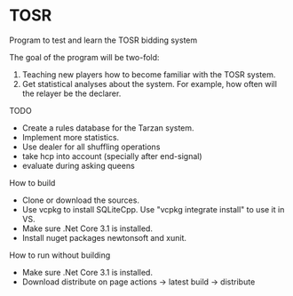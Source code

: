 # TOSR
Program to test and learn the TOSR bidding system

The goal of the program will be two-fold:
1) Teaching new players how to become familiar with the TOSR system.
2) Get statistical analyses about the system. For example, how often will the relayer be the declarer.

TODO
- Create a rules database for the Tarzan system.
- Implement more statistics. 
- Use dealer for all shuffling operations
- take hcp into account (specially after end-signal)
- evaluate during asking queens

How to build
- Clone or download the sources.
- Use vcpkg to install SQLiteCpp. Use "vcpkg integrate install" to use it in VS.
- Make sure .Net Core 3.1 is installed.
- Install nuget packages newtonsoft and xunit.

How to run without building
- Make sure .Net Core 3.1 is installed.
- Download distribute on page actions -> latest build -> distribute
